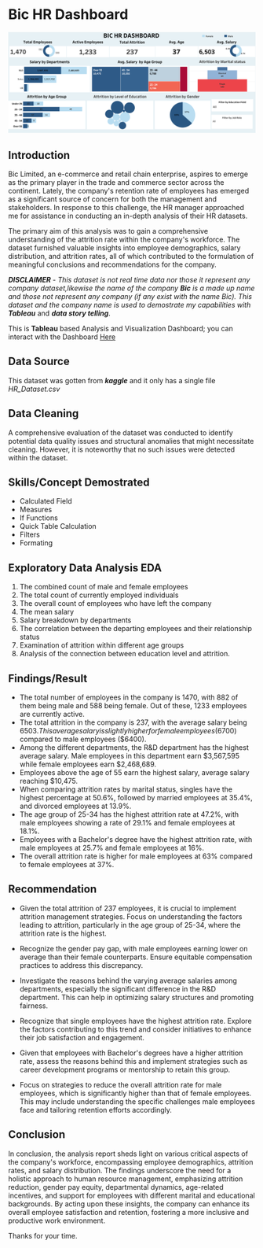 # Bic HR Dashboard

![Hr.png.png](Hr.png.png)

## Introduction

Bic Limited, an e-commerce and retail chain enterprise, aspires to emerge as the primary player in the trade and commerce sector across the continent. Lately, the company's retention rate of employees has emerged as a significant source of concern for both the management and stakeholders. In response to this challenge, the HR manager approached me for assistance in conducting an in-depth analysis of their HR datasets.

The primary aim of this analysis was to gain a comprehensive understanding of the attrition rate within the company's workforce. The dataset furnished valuable insights into employee demographics, salary distribution, and attrition rates, all of which contributed to the formulation of meaningful conclusions and recommendations for the company.

**_DISCLAIMER_** - _This dataset is not real time data nor those it represent any company dataset,likewise the name of the company **Bic** is a made up name and those not represent any company (if any exist with the name Bic). This dataset and the company name is used to demostrate my capabilities with_ **_Tableau_** and **_data story telling_**.

This is **Tableau** based Analysis and Visualization Dashboard; you can interact with the Dashboard [Here](https://public.tableau.com/views/BICHRDASHBOARD/BICHRDASHBOARD?:language=en-US&:display_count=n&:origin=viz_share_link) 

## Data Source

This dataset was gotten from **_kaggle_** and it only has a single file _HR_Dataset.csv_

## Data Cleaning

A comprehensive evaluation of the dataset was conducted to identify potential data quality issues and structural anomalies that might necessitate cleaning. However, it is noteworthy that no such issues were detected within the dataset.

## Skills/Concept Demostrated

- Calculated Field
- Measures
- If Functions
- Quick Table Calculation
- Filters
- Formating

## Exploratory Data Analysis EDA

1. The combined count of male and female employees
2. The total count of currently employed individuals
3. The overall count of employees who have left the company
4. The mean salary
5. Salary breakdown by departments
6. The correlation between the departing employees and their relationship status
7. Examination of attrition within different age groups
8. Analysis of the connection between education level and attrition.

## Findings/Result

- The total number of employees in the company is 1470, with 882 of them being male and 588 being female. Out of these, 1233 employees are currently active.
- The total attrition in the company is 237, with the average salary being $6503. This average salary is slightly higher for female employees ($6700) compared to male employees ($6400).
- Among the different departments, the R&D department has the highest average salary. Male employees in this department earn $3,567,595 while female employees earn $2,468,689.
- Employees above the age of 55 earn the highest salary, average salary reaching $10,475.
- When comparing attrition rates by marital status, singles have the highest percentage at 50.6%, followed by married employees at 35.4%, and divorced employees at 13.9%.
- The age group of 25-34 has the highest attrition rate at 47.2%, with male employees showing a rate of 29.1% and female employees at 18.1%.
- Employees with a Bachelor's degree have the highest attrition rate, with male employees at 25.7% and female employees at 16%.
- The overall attrition rate is higher for male employees at 63% compared to female employees at 37%.

## Recommendation

- Given the total attrition of 237 employees, it is crucial to implement attrition management strategies. Focus on understanding the factors leading to attrition, particularly in the age group of 25-34, where the attrition rate is the highest.

- Recognize the gender pay gap, with male employees earning lower on average than their female counterparts. Ensure equitable compensation practices to address this discrepancy.

- Investigate the reasons behind the varying average salaries among departments, especially the significant difference in the R&D department. This can help in optimizing salary structures and promoting fairness.

- Recognize that single employees have the highest attrition rate. Explore the factors contributing to this trend and consider initiatives to enhance their job satisfaction and engagement.

- Given that employees with Bachelor's degrees have a higher attrition rate, assess the reasons behind this and implement strategies such as career development programs or mentorship to retain this group.

- Focus on strategies to reduce the overall attrition rate for male employees, which is significantly higher than that of female employees. This may include understanding the specific challenges male employees face and tailoring retention efforts accordingly.

## Conclusion

In conclusion, the analysis report sheds light on various critical aspects of the company's workforce, encompassing employee demographics, attrition rates, and salary distribution. The findings underscore the need for a holistic approach to human resource management, emphasizing attrition reduction, gender pay equity, departmental dynamics, age-related incentives, and support for employees with different marital and educational backgrounds. By acting upon these insights, the company can enhance its overall employee satisfaction and retention, fostering a more inclusive and productive work environment.

Thanks for your time.

